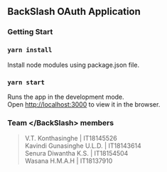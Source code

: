 ## BackSlash OAuth Application

### Getting Start

### `yarn install`
Install node modules using package.json file.
### `yarn start`
Runs the app in the development mode.\
Open [http://localhost:3000](http://localhost:3000) 
to view it in the browser.

### Team &lt;/BackSlash&gt; members
> V.T. Konthasinghe | IT18145526 \
> Kavindi Gunasinghe U.L.D. | IT18143614 \
> Senura Diwantha K.S. | IT18154504 \
> Wasana H.M.A.H | IT18137910 


 

